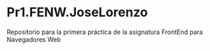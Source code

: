 # Pr1.FENW.JoseLorenzo
Repositorio para la primera práctica de la asignatura FrontEnd para Navegadores Web
